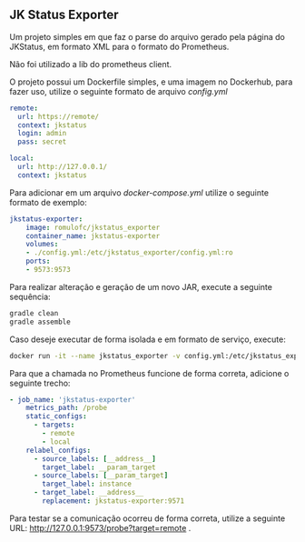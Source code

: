 ## JK Status Exporter

Um projeto simples em que faz o parse do arquivo gerado pela página do JKStatus, em formato XML para o formato do Prometheus.

Não foi utilizado a lib do prometheus client.

O projeto possui um Dockerfile simples, e uma imagem no Dockerhub, para fazer uso, utilize o seguinte formato de arquivo _config.yml_

```yaml
remote:
  url: https://remote/
  context: jkstatus
  login: admin
  pass: secret

local:
  url: http://127.0.0.1/
  context: jkstatus
```

Para adicionar em um arquivo _docker-compose.yml_ utilize o seguinte formato de exemplo:

```yaml
jkstatus-exporter:
    image: romulofc/jkstatus_exporter
    container_name: jkstatus-exporter
    volumes:
    - ./config.yml:/etc/jkstatus_exporter/config.yml:ro
    ports: 
    - 9573:9573
```

Para realizar alteração e geração de um novo JAR, execute a seguinte sequência:

```bash
gradle clean
gradle assemble
```

Caso deseje executar de forma isolada e em formato de serviço, execute:

```bash
docker run -it --name jkstatus_exporter -v config.yml:/etc/jkstatus_exporter/config.yml:ro -p 9573:9573 romulofc/jkstatus_exporter
```

Para que a chamada no Prometheus funcione de forma correta, adicione o seguinte trecho:
```yaml
- job_name: 'jkstatus-exporter'
    metrics_path: /probe
    static_configs:
      - targets:
        - remote
        - local
    relabel_configs:
      - source_labels: [__address__]
        target_label: __param_target
      - source_labels: [__param_target]
        target_label: instance
      - target_label: __address__
        replacement: jkstatus-exporter:9571
```

Para testar se a comunicação ocorreu de forma correta, utilize a seguinte URL: http://127.0.0.1:9573/probe?target=remote .